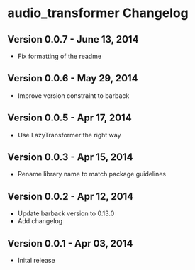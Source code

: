 audio_transformer Changelog
=================

## Version 0.0.7 - June 13, 2014

- Fix formatting of the readme

## Version 0.0.6 - May 29, 2014

- Improve version constraint to barback

## Version 0.0.5 - Apr 17, 2014

- Use LazyTransformer the right way

## Version 0.0.3 - Apr 15, 2014

- Rename library name to match package guidelines

## Version 0.0.2 - Apr 12, 2014

- Update barback version to 0.13.0
- Add changelog

## Version 0.0.1 - Apr 03, 2014

- Inital release